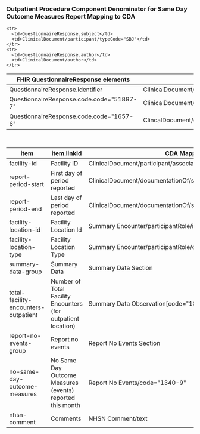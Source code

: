 ### Outpatient Procedure Component Denominator for Same Day Outcome Measures Report Mapping to CDA

<table class="codes">
  <thead>
    <tr>
      <th>FHIR QuestionnaireResponse elements</th>
      <th>CDA Mapping</th>
    </tr>
  </thead>
  <tbody>
    <tr>
      <td>QuestionnaireResponse.identifier</td>
      <td>ClinicalDocument/id</td>
    </tr>
    <tr>
      <td>QuestionnaireResponse.code.code="51897-7"</td>
      <td>ClinicalDocument/code</td>
    </tr>
    <tr>
      <td>QuestionnaireResponse.code.code="1657-6"</td>
      <td>ClincalDocument/documentationOf/serviceEvent/code</td>
    </tr>
    
    <tr>
      <td>QuestionnaireResponse.subject</td>
      <td>ClinicalDocument/participant/typeCode="SBJ"</td>
    </tr>
    <tr>
      <td>QuestionnaireResponse.author</td>
      <td>ClinicalDocument/author</td>
    </tr>
  </tbody>
</table>

<br/>

<table class="codes">
  <thead>
    <tr>
      <th>item</th>
      <th>item.linkId</th>
      <th>CDA Mapping</th>
    </tr>
  </thead>
  <tbody>
  <tr>
    <td>facility-id</td>
    <td>Facility ID</td>
    <td>ClinicalDocument/participant/associatedEntity/id</td>
  </tr>
  <tr>
    <td>report-period-start</td>
    <td>First day of period reported</td>
    <td>ClinicalDocument/documentationOf/serviceEvent/effectiveTime/low</td>
  </tr>
  <tr>
    <td>report-period-end</td>
    <td>Last day of period reported</td>
    <td>ClinicalDocument/documentationOf/serviceEvent/effectiveTime/high</td>
  </tr>
  <tr>
    <td>facility-location-id</td>
    <td>Facility Location Id</td>
    <td>Summary Encounter/participantRole/id</td>
  </tr>
  <tr>
    <td>facility-location-type</td>
    <td>Facility Location Type</td>
    <td>Summary Encounter/participantRole/code</td>
  </tr>
  <tr>
    <td>summary-data-group</td>
    <td>Summary Data</td>
    <td>Summary Data Section</td>
  </tr>
  <tr>
    <td>total-facility-encounters-outpatient</td>
    <td>Number of Total Facility Encounters (for outpatient location)</td>
    <td>Summary Data Observation[code="1890-3"]/value</td>
  </tr>
  <tr>
    <td>report-no-events-group</td>
    <td>Report no events</td>
    <td>Report No Events Section</td>
  </tr>
  <tr>
    <td>no-same-day-outcome-measures</td>
    <td>No Same Day Outcome Measures (events) reported this month</td>
    <td>Report No Events/code="1340-9"</td>
  </tr>
  <tr>
    <td>nhsn-comment</td>
    <td>Comments</td>
    <td>NHSN Comment/text</td>
  </tr>
  </tbody>
</table>